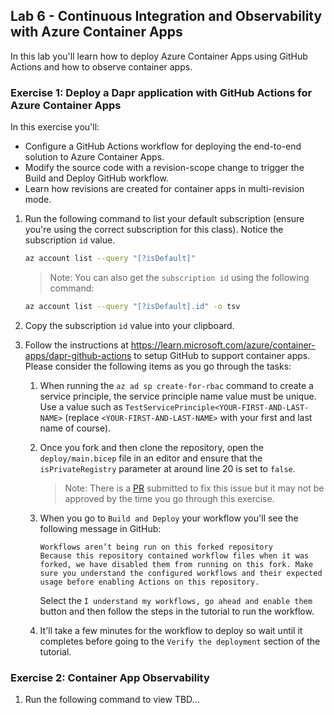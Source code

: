 ## Lab 6 - Continuous Integration and Observability with Azure Container Apps

In this lab you'll learn how to deploy Azure Container Apps using GitHub Actions and how to observe container apps.

### Exercise 1: Deploy a Dapr application with GitHub Actions for Azure Container Apps

In this exercise you'll:

- Configure a GitHub Actions workflow for deploying the end-to-end solution to Azure Container Apps.
- Modify the source code with a revision-scope change to trigger the Build and Deploy GitHub workflow.
- Learn how revisions are created for container apps in multi-revision mode.

1. Run the following command to list your default subscription (ensure you're using the correct subscription for this class). Notice the subscription `id` value.

    ```bash
    az account list --query "[?isDefault]"
    ```

    > Note: You can also get the `subscription id` using the following command:

    ```bash
    az account list --query "[?isDefault].id" -o tsv
    ```

1. Copy the subscription `id` value into your clipboard.

1. Follow the instructions at https://learn.microsoft.com/azure/container-apps/dapr-github-actions to setup GitHub to support container apps. Please consider the following items as you go through the tasks:

    1. When running the `az ad sp create-for-rbac` command to create a service principle, the service principle name value must be unique. Use a value such as `TestServicePrinciple<YOUR-FIRST-AND-LAST-NAME>` (replace `<YOUR-FIRST-AND-LAST-NAME>` with your first and last name of course).

    1. Once you fork and then clone the repository, open the `deploy/main.bicep` file in an editor and ensure that the `isPrivateRegistry` parameter at around line 20 is set to `false`. 
    
        > Note: There is a [PR](https://github.com/Azure-Samples/container-apps-store-api-microservice/pull/32) submitted to fix this issue but it may not be approved by the time you go through this exercise.

    1. When you go to `Build and Deploy` your workflow you'll see the following message in GitHub:

        ```
        Workflows aren’t being run on this forked repository
        Because this repository contained workflow files when it was forked, we have disabled them from running on this fork. Make sure you understand the configured workflows and their expected usage before enabling Actions on this repository.
        ```
        
        Select the `I understand my workflows, go ahead and enable them` button and then follow the steps in the tutorial to run the workflow.

    1. It'll take a few minutes for the workflow to deploy so wait until it completes before going to the `Verify the deployment` section of the tutorial.

### Exercise 2: Container App Observability

1. Run the following command to view TBD...